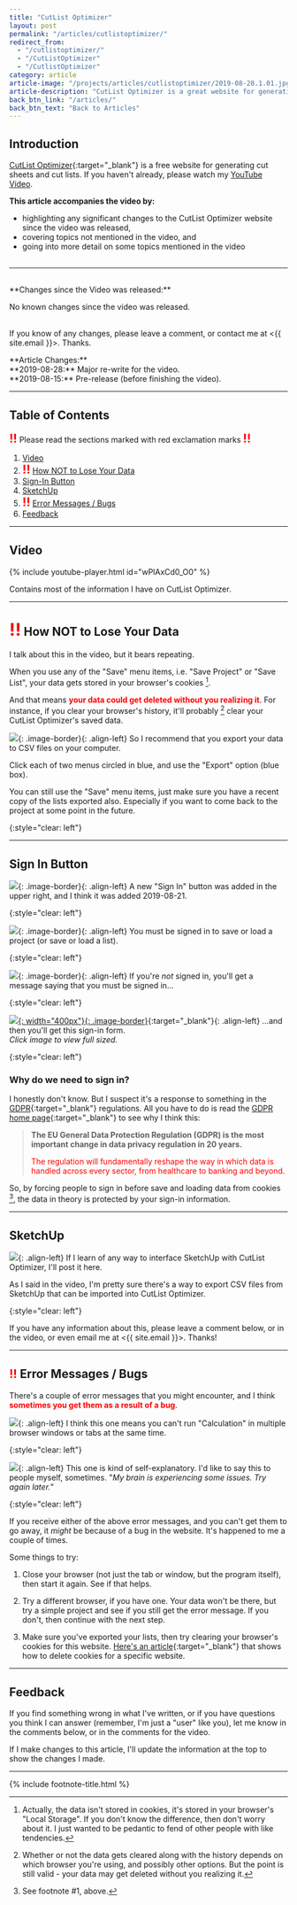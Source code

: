 ```yaml
---
title: "CutList Optimizer"
layout: post
permalink: "/articles/cutlistoptimizer/"
redirect_from:
  - "/cutlistoptimizer/"
  - "/CutListOptimizer"
  - "/CutlistOptimizer"
category: article
article-image: "/projects/articles/cutlistoptimizer/2019-08-28.1.01.jpg"
article-description: "CutList Optimizer is a great website for generating cut lists. This articles explains how to use the site."
back_btn_link: "/articles/"
back_btn_text: "Back to Articles"
---
```

## Introduction

[CutList Optimizer](https://cutlistoptimizer.com){:target="_blank"} is a free website for generating cut sheets and cut lists. If you haven't already, please watch my [YouTube Video](#video1).

<div>
  <span><b>This article accompanies the video by:</b></span><br/>
  <ul>
    <li>highlighting any significant changes to the CutList Optimizer website since the video was released,</li>
    <li>covering topics not mentioned in the video, and</li>
    <li>going into more detail on some topics mentioned in the video</li>
  </ul>
</div>

<hr class="hr-medium" style="margin-top: 30px; margin-bottom: 30px;"/>

<p class="panel-warning" markdown="1">**Changes since the Video was released:**<br/>

No known changes since the video was released.<br/><br/>

If you know of any changes, please leave a comment, or contact me at <{{ site.email }}>. Thanks.
</p>



<p id="top-note" class="panel-note" markdown="1">**Article Changes:**<br/>
**2019-08-28:** Major re-write for the video.<br/>
**2019-08-15:** Pre-release (before finishing the video).
</p>





<hr class="hr-thick" style="margin-bottom: 30px;">




## Table of Contents

<span style="color:red; font-size: 1.5em;">**!!**</span> Please read the sections marked with red exclamation marks <span style="color:red; font-size: 1.5em;">**!!**</span>

1. [Video](#video1)
1. <span style="color:red; font-size: 1.5em;">**!!**</span> [How NOT to Lose Your Data](#hownottoloseyourdata)
1. [Sign-In Button](#signinbutton)
1. [SketchUp](#sketchup1)
1. <span style="color:red; font-size: 1.5em;">**!!**</span> [Error Messages / Bugs](#errormessagesbugs)
1. [Feedback](#feedback1)






<hr id="video1" class="hr-thick" style="margin-bottom: 30px;">



## Video

{% include youtube-player.html id="wPlAxCd0_O0" %}

Contains most of the information I have on CutList Optimizer.






<hr id="hownottoloseyourdata" class="hr-thick" style="margin-bottom: 30px;">



## <span style="color:red; font-size: 1.5em;">**!!**</span> How NOT to Lose Your Data

I talk about this in the video, but it bears repeating.

When you use any of the "Save" menu items, i.e. "Save Project" or "Save List", your data gets stored in your browser's cookies [^1].

And that means <span style="color:red">**your data could get deleted without you realizing it**</span>. For instance, if you clear your browser's history, it'll probably [^2] clear your CutList Optimizer's saved data.

![](/projects/articles/cutlistoptimizer/2019-08-28.1.04.jpg){: .image-border}{: .align-left}
So I recommend that you export your data to CSV files on your computer.

Click each of two menus circled in blue, and use the "Export" option (blue box).

You can still use the "Save" menu items, just make sure you have a recent copy of the lists exported also. Especially if you want to come back to the project at some point in the future.

{:style="clear: left"}








<hr id="signinbutton" class="hr-thick" style="margin-bottom: 30px;">

## Sign In Button

![](/projects/articles/cutlistoptimizer/2019-08-28.1.05.jpg){: .image-border}{: .align-left}
A new "Sign In" button was added in the upper right, and I think it was added 2019-08-21.

{:style="clear: left"}

![](/projects/articles/cutlistoptimizer/2019-08-28.1.06.jpg){: .image-border}{: .align-left}
You must be signed in to save or load a project (or save or load a list).

{:style="clear: left"}

![](/projects/articles/cutlistoptimizer/2019-08-28.1.07.jpg){: .image-border}{: .align-left}
If you're *not* signed in, you'll get a message saying that you must be signed in...

{:style="clear: left"}


[![](/projects/articles/cutlistoptimizer/2019-08-28.1.08.jpg){: width="400px"}{: .image-border}](/projects/articles/cutlistoptimizer/2019-08-28.1.08.jpg){:target="_blank"}{: .align-left}
...and then you'll get this sign-in form.<br/>
*Click image to view full sized.*

{:style="clear: left"}

### Why do we need to sign in?

I honestly don't know. But I suspect it's a response to something in the [GDPR](https://eugdpr.org/){:target="_blank"} regulations. All you have to do is read the [GDPR home page](https://eugdpr.org/){:target="_blank"} to see why I think this:

> **The EU General Data Protection Regulation (GDPR) is the most important change in data privacy regulation in 20 years.**
>
> <span style="color:red">The regulation will fundamentally reshape the way in which data is handled across every sector, from healthcare to banking and beyond.</span>

So, by forcing people to sign in before save and loading data from cookies [^3], the data in theory is protected by your sign-in information.





<hr id="sketchup1" class="hr-thick" style="margin-bottom: 30px">

## SketchUp

![](/projects/articles/cutlistoptimizer/2019-08-28.1.02.jpg){: .align-left}
If I learn of any way to interface SketchUp with CutList Optimizer, I'll post it here.

As I said in the video, I'm pretty sure there's a way to export CSV files from SketchUp that can be imported into CutList Optimizer.

{:style="clear: left"}

If you have any information about this, please leave a comment below, or in the video, or even email me at <{{ site.email }}>. Thanks!




<hr id="errormessagesbugs" class="hr-thick">

<h2 id="-error-messages-bugs" style="margin-top: 30px"><span style="color:red">!!</span> Error Messages / Bugs</h2>

There's a couple of error messages that you might encounter, and I think <span style="color:red">**sometimes you get them as a result of a bug**</span>.

![](/projects/articles/cutlistoptimizer/2019-08-28.1.09.jpg){: .align-left}
I think this one means you can't run "Calculation" in multiple browser windows or tabs at the same time.

{:style="clear: left"}

![](/projects/articles/cutlistoptimizer/2019-08-28.1.10.jpg){: .align-left}
This one is kind of self-explanatory. I'd like to say this to people myself, sometimes. "*My brain is experiencing some issues. Try again later.*"

{:style="clear: left"}

If you receive either of the above error messages, and you can't get them to go away, it *might* be because of a bug in the website. It's happened to me a couple of times.

Some things to try:

1. Close your browser (not just the tab or window, but the program itself), then start it again. See if that helps.

1. Try a different browser, if you have one. Your data won't be there, but try a simple project and see if you still get the error message. If you don't, then continue with the next step.

1. Make sure you've exported your lists, then try clearing your browser's cookies for this website. [Here's an article](https://www.lifewire.com/clear-cookies-for-one-site-4587347){:target="_blank"} that shows how to delete cookies for a specific website.





<hr id="feedback1" class="hr-thick" style="margin-bottom: 30px;">

## Feedback

If you find something wrong in what I've written, or if you have questions you think I can answer (remember, I'm just a "user" like you), let me know in the comments below, or in the comments for the video.

If I make changes to this article, I'll update the information at the top to show the changes I made.





<hr id="footnotes" class="hr-thick">


{% include footnote-title.html %}

[^1]: Actually, the data isn't stored in cookies, it's stored in your browser's "Local Storage". If you don't know the difference, then don't worry about it. I just wanted to be pedantic to fend of other people with like tendencies.
[^2]: Whether or not the data gets cleared along with the history depends on which browser you're using, and possibly other options. But the point is still valid - your data may get deleted without you realizing it.
[^3]: See footnote #1, above.